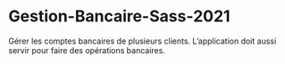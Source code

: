 # Gestion-Bancaire-Sass-2021
Gérer les comptes bancaires de plusieurs clients. L’application doit aussi  servir pour faire des opérations bancaires.
